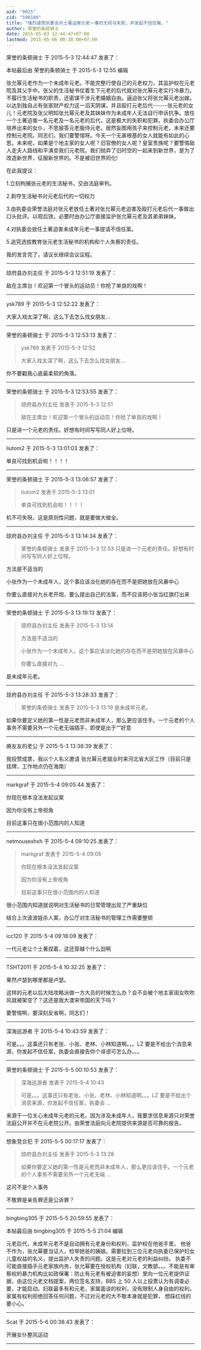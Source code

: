 ```yaml
---
aid: "9025"
zid: "590108"
title: "强烈谴责执委会对土著迫害元老一事的无视与失职，并发起不信任案。"
author: 荣誉的条顿骑士
date: 2015-05-03 12:44:47+07:00
lastmod: 2015-05-06 00:38:00+07:00
---
```


荣誉的条顿骑士 于 2015-5-3 12:44:47 发表了：

本帖最后由 荣誉的条顿骑士 于 2015-5-3 12:55 编辑

张允幂元老作为一个未成年元老。不能完整行使自己的元老权力，其监护权在元老院及其父手中。张父的生活秘书仗着生下元老的后代就对张允幂元老实行冷暴力。不履行生活秘书的职责，还密谋干涉元老婚姻自由。逼迫张父将张允幂元老出嫁。以达到独自占有张家财产权力这一滔天阴谋。并且殴打元老后代------张元老的女儿！元老院及张父明知张允幂元老及其妹妹作为未成年人无法自行申诉抗争。放任一个土著迫害一名元老及一名元老的后代，这是极大的失职和犯罪。执委会办公厅培养出来的女仆，不思报答元老服侍元老。居然妄图用孩子来控制元老，未来还要控制元老院。同志们，我们要警惕呀。今天一个无甚根基的女人就能有如此的心思。未来呢，如果是个地主家的女人呢？旧官僚的女人呢？皇室贵族呢？要警惕敌人走夫人路线和平演变我们元老院。我们抛弃了旧时空的一起来到新世界，是为了改造新世界，征服新世界的。不是被旧世界同化!

在此我提议：

1.立刻拘捕张元老的生活秘书，交由法庭审判。

2.剥夺生活秘书对元老后代的一切权力

3.由执委会荣誉法庭对张元老放任土著对张允幂元老迫害及殴打元老后代一事做出口头批评。以观后效，必要时由办公厅直接监护张允幂元老及其弟弟妹妹。

4.对执委会放任土著迫害未成年元老一事提请不信任案。

5.追究选拔教育张元老生活秘书的机构和个人失察的责任。

我的发言完了，请议长继续会议议程。

---

琼府县办刘主任 于 2015-5-3 12:51:19 发表了：

敌在主席台！欢迎第一个冒头的运动员！你抢了单良的戏啊！

---

ysk789 于 2015-5-3 12:52:22 发表了：

大家入戏太深了啊，这么下去怎么找女朋友...

---

荣誉的条顿骑士 于 2015-5-3 12:53:13 发表了：

> ysk789 发表于 2015-5-3 12:52
>
> 大家入戏太深了啊，这么下去怎么找女朋友...

你不要戳我心底最柔软的角落。

---

荣誉的条顿骑士 于 2015-5-3 12:53:55 发表了：

> 琼府县办刘主任 发表于 2015-5-3 12:51
>
> 敌在主席台！欢迎第一个冒头的运动员！你抢了单良的戏啊！

只是进一个元老的责任。好想有时间写写同人好上位呀。

---

liutom2 于 2015-5-3 13:01:03 发表了：

单良可找到机会啦！！！！

---

荣誉的条顿骑士 于 2015-5-3 13:06:57 发表了：

> liutom2 发表于 2015-5-3 13:01
>
> 单良可找到机会啦！！！！

机不可失呀。这是原则性问题，就是要做大做全。

---

琼府县办刘主任 于 2015-5-3 13:14:34 发表了：

> 荣誉的条顿骑士 发表于 2015-5-3 12:53 只是进一个元老的责任。好想有时间写写同人好上位呀。

方法是不适当的

小张作为一个未成年人，这个事应该淡化她的存在而不是把她放在风暴中心

你要么直接对九长老开炮，要么提出自己的法案，而不应该把小张当红旗打出来

---

荣誉的条顿骑士 于 2015-5-3 13:19:13 发表了：

> 琼府县办刘主任 发表于 2015-5-3 13:14
>
> 方法是不适当的
>
> 小张作为一个未成年人，这个事应该淡化她的存在而不是把她放在风暴中心
>
> 你要么直接对九 ...

是未成年元老。

---

琼府县办刘主任 于 2015-5-3 13:28:33 发表了：

> 荣誉的条顿骑士 发表于 2015-5-3 13:19 是未成年元老。

如果你要定义她的第一性是元老而非未成年人，那么更应该住手。一个元老的个人事务不需要另外一个元老无端插手，即使是出于“”好意

---

麻友友的老公 于 2015-5-3 13:38:39 发表了：

我投赞成票，我以个人名义邀请 张允幂元老就业时来河北省大区工作（目前只是挂牌，工作地点仍在海南）

---

markgraf 于 2015-5-4 09:05:44 发表了：

你现在根本没法发起议案

因为你没有上帝视角

目前这事只在很小范围内的人知道

---

netmousexhxh 于 2015-5-4 09:10:25 发表了：

> markgraf 发表于 2015-5-4 09:05
>
> 你现在根本没法发起议案
>
> 因为你没有上帝视角
>
> 目前这事只在很小范围内的人知道

很小范围内知道就说明对生活秘书的日常管理出现了严重缺位

结合上次波波娃杀人案，办公厅对生活秘书的管理工作需要整顿

---

icc120 于 2015-5-4 09:18:09 发表了：

一代元老让个土著捏着，这还穿越个什么劲啊

---

TSHT2011 于 2015-5-4 10:32:25 发表了：

果然卢瑟到哪里都是卢瑟。

这样的元老以后大陆攻略派做一方大员的时候怎么办？会不会被个地主家闺女吹吹风就被架空了？这还是我大澳宋帝国的天下吗？

要警惕啊，要深刻反省啊，同志们！

---

深海巡游者 于 2015-5-4 10:43:59 发表了：

可是。。。这事还只有老张、小张、老林、小林知道啊。。。LZ 要是不给出个消息来源，你发起不信任案，执委会直接告你个诽谤可怎么办。。。

---

荣誉的条顿骑士 于 2015-5-5 00:10:53 发表了：

> 深海巡游者 发表于 2015-5-4 10:43
>
> 可是。。。这事还只有老张、小张、老林、小林知道啊。。。LZ 要是不给出个消息来源，你发起不信任案，执委会 ...

来源于一位关心未成年元老的元老。因为涉及未成年人，我要求信息来源只对荣誉法庭公开并不在元老院公开。由荣誉法庭向元老院提供来源是否可靠的报告。

---

想象竞合犯 于 2015-5-5 00:17:17 发表了：

> 琼府县办刘主任 发表于 2015-5-3 13:28
>
> 如果你要定义她的第一性是元老而非未成年人，那么更应该住手。一个元老的个人事务不需要另外一个元老无端 ...

这可不是个人事务

不敬罪是亲告罪还是公诉罪？

---

bingbing305 于 2015-5-5 20:59:55 发表了：

本帖最后由 bingbing305 于 2015-5-5 21:04 编辑

元老后代，未成年元老不是自动拥有元老身份和权利，监护权在他爸手里。 他爸不作为，张允幂要当证人，检举她爸的姨娘。需要拉到三位元老向执委已保护妇女儿童权益的名义，提出监护人失责的问题。这是元老对元老的利益纠纷。 执委不可能直接插手元老家族内务，张允幂要在授权机构（妇联，文教部。。。不能是有审察权的暴力机构比如政保署：防止有元老有被迫害的妄想）里向一位元老提供证据，由这位元老文档提案，两位签名支持，BBS 上 50 人以上投票认为有调查必要，才能启动。妇联最多有和元老，家属面谈的权利，没有限制人身自由的权利。 家属有权利拒绝回答任何问题，不过对元老的大不敬本身就是犯罪， 想踩红线的要小心。

---

Scat 于 2015-5-6 00:38:43 发表了：

开展女仆整风运动

---
